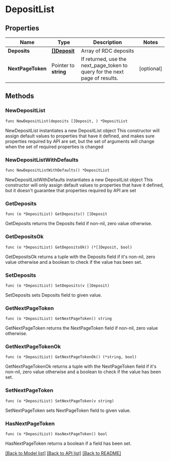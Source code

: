 # DepositList

## Properties

Name | Type | Description | Notes
------------ | ------------- | ------------- | -------------
**Deposits** | [**[]Deposit**](Deposit.md) | Array of RDC deposits | 
**NextPageToken** | Pointer to **string** | If returned, use the next_page_token to query for the next page of results. | [optional] 

## Methods

### NewDepositList

`func NewDepositList(deposits []Deposit, ) *DepositList`

NewDepositList instantiates a new DepositList object
This constructor will assign default values to properties that have it defined,
and makes sure properties required by API are set, but the set of arguments
will change when the set of required properties is changed

### NewDepositListWithDefaults

`func NewDepositListWithDefaults() *DepositList`

NewDepositListWithDefaults instantiates a new DepositList object
This constructor will only assign default values to properties that have it defined,
but it doesn't guarantee that properties required by API are set

### GetDeposits

`func (o *DepositList) GetDeposits() []Deposit`

GetDeposits returns the Deposits field if non-nil, zero value otherwise.

### GetDepositsOk

`func (o *DepositList) GetDepositsOk() (*[]Deposit, bool)`

GetDepositsOk returns a tuple with the Deposits field if it's non-nil, zero value otherwise
and a boolean to check if the value has been set.

### SetDeposits

`func (o *DepositList) SetDeposits(v []Deposit)`

SetDeposits sets Deposits field to given value.


### GetNextPageToken

`func (o *DepositList) GetNextPageToken() string`

GetNextPageToken returns the NextPageToken field if non-nil, zero value otherwise.

### GetNextPageTokenOk

`func (o *DepositList) GetNextPageTokenOk() (*string, bool)`

GetNextPageTokenOk returns a tuple with the NextPageToken field if it's non-nil, zero value otherwise
and a boolean to check if the value has been set.

### SetNextPageToken

`func (o *DepositList) SetNextPageToken(v string)`

SetNextPageToken sets NextPageToken field to given value.

### HasNextPageToken

`func (o *DepositList) HasNextPageToken() bool`

HasNextPageToken returns a boolean if a field has been set.


[[Back to Model list]](../README.md#documentation-for-models) [[Back to API list]](../README.md#documentation-for-api-endpoints) [[Back to README]](../README.md)


